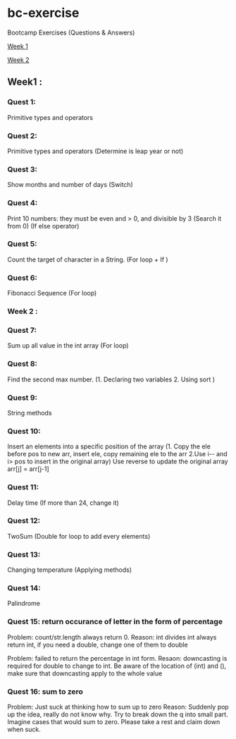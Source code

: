 # bc-exercise
Bootcamp Exercises (Questions &amp; Answers)



[Week 1](##Week1)

[Week 2](##Week2)


## Week1 :

### Quest 1: 
Primitive types and operators

### Quest 2: 
Primitive types and operators (Determine is leap year or not)

### Quest 3: 
Show months and number of days (Switch)

### Quest 4: 
Print 10 numbers: they must be even and > 0, and divisible by 3 (Search it from 0)
(If else operator)

### Quest 5: 
Count the target of character in a String.
(For loop + If )

### Quest 6: 
Fibonacci Sequence (For loop)

### Week 2 :

### Quest 7: 
Sum up all value in the int array (For loop)

### Quest 8: 
Find the second max number. (1. Declaring two variables 2. Using sort )

### Quest 9: 
String methods

### Quest 10:  
Insert an elements into a specific position of the array
(1. Copy the ele before pos to new arr, insert ele, copy remaining ele to the arr 2.Use i-- and i> pos to insert in the original array)
Use reverse to update the original array arr[j] = arr[j-1]

### Quest 11: 
Delay time (If more than 24, change it)
        
### Quest 12: 
TwoSum (Double for loop to add every elements)
        
### Quest 13: 
Changing temperature (Applying methods)

### Quest 14: 
Palindrome

### Quest 15: return occurance of letter in the form of percentage

Problem: count/str.length always return 0.
Reason: int divides int always return int, if you need a double, change one of them to double

Problem: failed to return the percentage in int form. 
Resaon: downcasting is required for double to change to int. Be aware of the location of (int) and (),
        make sure that downcasting apply to the whole value 

### Quest 16: sum to zero
Problem: Just suck at thinking how to sum up to zero
Reason: Suddenly pop up the idea, really do not know why. Try to break down the q into small part. Imagine cases
        that would sum to zero. Please take a rest and claim down when suck.


